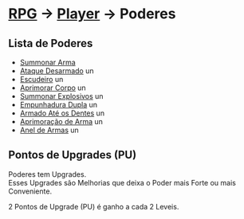 # [RPG](../../RPG.md) -> [Player](../Player.md) -> Poderes

## Lista de Poderes

- [Summonar Arma](./Poderes/Summonar-Arma.md)  
- [Ataque Desarmado](./Poderes/Ataque-Desarmado.md) un  
- [Escudeiro](./Poderes/Escudeiro.md) un  
- [Aprimorar Corpo](./Poderes/Aprimorar-Corpo.md) un  
- [Summonar Explosivos](./Poderes/Summonar-Explosivos.md) un  
- [Empunhadura Dupla](./Poderes/Empunhadura-Dupla.md) un  
- [Armado Até os Dentes](./Poderes/Armado-Até-os-Dentes.md) un  
- [Aprimoração de Arma](./Poderes/Aprimoração-de-Arma.md) un  
- [Anel de Armas](./Poderes/Anel-de-Armas.md) un

## Pontos de Upgrades (PU)

Poderes tem Upgrades.  
Esses Upgrades são Melhorias que deixa o Poder mais Forte ou mais Conveniente.

2 Pontos de Upgrade (PU) é ganho a cada 2 Leveis.  
